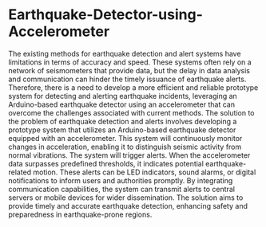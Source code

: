 # Earthquake-Detector-using-Accelerometer
The existing methods for earthquake detection and alert systems have limitations in terms of accuracy and speed. These systems often rely on a network of seismometers that provide data, but the delay in data analysis and communication can hinder the timely issuance of earthquake alerts. Therefore, there is a need to develop a more efficient and reliable prototype system for detecting and alerting earthquake incidents, leveraging an Arduino-based earthquake detector using an accelerometer that can overcome the challenges associated with current methods. The solution to the problem of earthquake detection and alerts involves developing a prototype system that utilizes an Arduino-based earthquake detector equipped with an accelerometer. This system will continuously monitor changes in acceleration, enabling it to distinguish seismic activity from normal vibrations. The system will trigger alerts. When the accelerometer data surpasses predefined thresholds, it indicates potential earthquake-related motion. These alerts can be LED indicators, sound alarms, or digital notifications to inform users and authorities promptly. By integrating communication capabilities, the system can transmit alerts to central servers or mobile devices for wider dissemination. The solution aims to provide timely and accurate earthquake detection, enhancing safety and preparedness in earthquake-prone regions.
